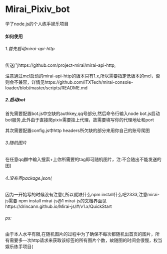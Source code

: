 # Mirai_Pixiv_bot
学了node.js的个人练手娱乐项目

#### 如何使用

###### 1.首先启动mirai-api-http

传送门https://github.com/project-mirai/mirai-api-http,

注意通过mcl启动的mirai-api-http的版本只有1.x,所以需要指定低版本的mcl，否则会不兼容，详情见https://github.com/iTXTech/mirai-console-loader/blob/master/scripts/README.md

##### 2.启动bot

首先需要配置bot.js中空缺的authkey,qq号部分,然后命令行输入node bot.js启动bot服务,此外由于直接爬pixiv需要挂上代理，故需要填写你的代理地址和port

其次需要配置config.js中http headers所欠缺的部分来用你自己的账号爬图

###### 3.随机图片

在任意qq群中输入搜索+上你所需要的tag即可随机图片，注:不会随出不能发送的图(

###### 4.没有弄package.json(

因为一开始写的时候没有注意(,所以就缺什么npm install什么吧2333,注意mirai-js需要 npm install mirai-js@1
mirai-js的文档界面见https://drincann.github.io/Mirai-js/#/v1.x/QuickStart





###### ps:

由于本人水平有限,在随机图片的过程中为了确保不每次都随机出首页的图片，所有需要多一次http请求来获取该标签的所有图片个数，故随图的时间会很慢，权当娱乐练手项目(



